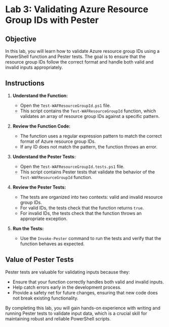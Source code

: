 # Lab 3: Validating Azure Resource Group IDs with Pester

## Objective
In this lab, you will learn how to validate Azure resource group IDs using a PowerShell function and Pester tests. The goal is to ensure that the resource group IDs follow the correct format and handle both valid and invalid inputs appropriately.

## Instructions

1. **Understand the Function:**
   - Open the `Test-WAFResourceGroupId.ps1` file.
   - This script contains the `Test-WAFResourceGroupId` function, which validates an array of resource group IDs against a specific pattern.

2. **Review the Function Code:**
   - The function uses a regular expression pattern to match the correct format of Azure resource group IDs.
   - If any ID does not match the pattern, the function throws an error.

3. **Understand the Pester Tests:**
   - Open the `Test-WAFResourceGroupId.tests.ps1` file.
   - This script contains Pester tests that validate the behavior of the `Test-WAFResourceGroupId` function.

4. **Review the Pester Tests:**
   - The tests are organized into two contexts: valid and invalid resource group IDs.
   - For valid IDs, the tests check that the function returns `true`.
   - For invalid IDs, the tests check that the function throws an appropriate exception.

5. **Run the Tests:**
   - Use the `Invoke-Pester` command to run the tests and verify that the function behaves as expected.

## Value of Pester Tests
Pester tests are valuable for validating inputs because they:
- Ensure that your function correctly handles both valid and invalid inputs.
- Help catch errors early in the development process.
- Provide a safety net for future changes, ensuring that new code does not break existing functionality.

By completing this lab, you will gain hands-on experience with writing and running Pester tests to validate input data, which is a crucial skill for maintaining robust and reliable PowerShell scripts.
